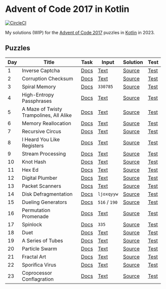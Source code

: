 # Advent of Code 2017 in Kotlin

[![CircleCI](https://dl.circleci.com/status-badge/img/gh/lakiboy/advent-of-code-2017-kotlin.svg?style=svg&circle-token=9f194f109015a0b0237e9ad54b647aff5532ea1a)](https://dl.circleci.com/status-badge/redirect/gh/lakiboy/advent-of-code-2017-kotlin/tree/main)

My solutions (WIP) for the [Advent of Code 2017](https://adventofcode.com/2017) puzzles
in [Kotlin](https://kotlinlang.org) in 2023.

## Puzzles

| Day | Title                                   | Task                                         | Input                                | Solution                                               | Test                                                     |
|-----|-----------------------------------------|----------------------------------------------|--------------------------------------|--------------------------------------------------------|----------------------------------------------------------|
| 1   | Inverse Captcha                         | [Docs](https://adventofcode.com/2017/day/1)  | [Text](src/main/resources/day01.txt) | [Source](src/main/kotlin/io/dmitrijs/aoc2017/Day01.kt) | [Test](src/test/kotlin/io/dmitrijs/aoc2017/Day01Test.kt) |
| 2   | Corruption Checksum                     | [Docs](https://adventofcode.com/2017/day/2)  | [Text](src/main/resources/day02.txt) | [Source](src/main/kotlin/io/dmitrijs/aoc2017/Day02.kt) | [Test](src/test/kotlin/io/dmitrijs/aoc2017/Day02Test.kt) |
| 3   | Spiral Memory                           | [Docs](https://adventofcode.com/2017/day/3)  | `330785`                             | [Source](src/main/kotlin/io/dmitrijs/aoc2017/Day03.kt) | [Test](src/test/kotlin/io/dmitrijs/aoc2017/Day03Test.kt) |
| 4   | High-Entropy Passphrases                | [Docs](https://adventofcode.com/2017/day/4)  | [Text](src/main/resources/day04.txt) | [Source](src/main/kotlin/io/dmitrijs/aoc2017/Day04.kt) | [Test](src/test/kotlin/io/dmitrijs/aoc2017/Day04Test.kt) |
| 5   | A Maze of Twisty Trampolines, All Alike | [Docs](https://adventofcode.com/2017/day/5)  | [Text](src/main/resources/day05.txt) | [Source](src/main/kotlin/io/dmitrijs/aoc2017/Day05.kt) | [Test](src/test/kotlin/io/dmitrijs/aoc2017/Day05Test.kt) |
| 6   | Memory Reallocation                     | [Docs](https://adventofcode.com/2017/day/6)  | [Text](src/main/resources/day06.txt) | [Source](src/main/kotlin/io/dmitrijs/aoc2017/Day06.kt) | [Test](src/test/kotlin/io/dmitrijs/aoc2017/Day06Test.kt) |
| 7   | Recursive Circus                        | [Docs](https://adventofcode.com/2017/day/7)  | [Text](src/main/resources/day07.txt) | [Source](src/main/kotlin/io/dmitrijs/aoc2017/Day07.kt) | [Test](src/test/kotlin/io/dmitrijs/aoc2017/Day07Test.kt) |
| 8   | I Heard You Like Registers              | [Docs](https://adventofcode.com/2017/day/8)  | [Text](src/main/resources/day08.txt) | [Source](src/main/kotlin/io/dmitrijs/aoc2017/Day08.kt) | [Test](src/test/kotlin/io/dmitrijs/aoc2017/Day08Test.kt) |
| 9   | Stream Processing                       | [Docs](https://adventofcode.com/2017/day/9)  | [Text](src/main/resources/day09.txt) | [Source](src/main/kotlin/io/dmitrijs/aoc2017/Day09.kt) | [Test](src/test/kotlin/io/dmitrijs/aoc2017/Day09Test.kt) |
| 10  | Knot Hash                               | [Docs](https://adventofcode.com/2017/day/10) | [Text](src/main/resources/day10.txt) | [Source](src/main/kotlin/io/dmitrijs/aoc2017/Day10.kt) | [Test](src/test/kotlin/io/dmitrijs/aoc2017/Day10Test.kt) |
| 11  | Hex Ed                                  | [Docs](https://adventofcode.com/2017/day/11) | [Text](src/main/resources/day11.txt) | [Source](src/main/kotlin/io/dmitrijs/aoc2017/Day11.kt) | [Test](src/test/kotlin/io/dmitrijs/aoc2017/Day11Test.kt) |
| 12  | Digital Plumber                         | [Docs](https://adventofcode.com/2017/day/12) | [Text](src/main/resources/day12.txt) | [Source](src/main/kotlin/io/dmitrijs/aoc2017/Day12.kt) | [Test](src/test/kotlin/io/dmitrijs/aoc2017/Day12Test.kt) |
| 13  | Packet Scanners                         | [Docs](https://adventofcode.com/2017/day/13) | [Text](src/main/resources/day13.txt) | [Source](src/main/kotlin/io/dmitrijs/aoc2017/Day13.kt) | [Test](src/test/kotlin/io/dmitrijs/aoc2017/Day13Test.kt) |
| 14  | Disk Defragmentation                    | [Docs](https://adventofcode.com/2017/day/14) | `ljoxqyyw`                           | [Source](src/main/kotlin/io/dmitrijs/aoc2017/Day14.kt) | [Test](src/test/kotlin/io/dmitrijs/aoc2017/Day14Test.kt) |
| 15  | Dueling Generators                      | [Docs](https://adventofcode.com/2017/day/15) | `516` / `190`                        | [Source](src/main/kotlin/io/dmitrijs/aoc2017/Day15.kt) | [Test](src/test/kotlin/io/dmitrijs/aoc2017/Day15Test.kt) |
| 16  | Permutation Promenade                   | [Docs](https://adventofcode.com/2017/day/16) | [Text](src/main/resources/day16.txt) | [Source](src/main/kotlin/io/dmitrijs/aoc2017/Day16.kt) | [Test](src/test/kotlin/io/dmitrijs/aoc2017/Day16Test.kt) |
| 17  | Spinlock                                | [Docs](https://adventofcode.com/2017/day/17) | `335`                                | [Source](src/main/kotlin/io/dmitrijs/aoc2017/Day17.kt) | [Test](src/test/kotlin/io/dmitrijs/aoc2017/Day17Test.kt) |
| 18  | Duet                                    | [Docs](https://adventofcode.com/2017/day/18) | [Text](src/main/resources/day18.txt) | [Source](src/main/kotlin/io/dmitrijs/aoc2017/Day18.kt) | [Test](src/test/kotlin/io/dmitrijs/aoc2017/Day18Test.kt) |
| 19  | A Series of Tubes                       | [Docs](https://adventofcode.com/2017/day/19) | [Text](src/main/resources/day19.txt) | [Source](src/main/kotlin/io/dmitrijs/aoc2017/Day19.kt) | [Test](src/test/kotlin/io/dmitrijs/aoc2017/Day19Test.kt) |
| 20  | Particle Swarm                          | [Docs](https://adventofcode.com/2017/day/20) | [Text](src/main/resources/day20.txt) | [Source](src/main/kotlin/io/dmitrijs/aoc2017/Day20.kt) | [Test](src/test/kotlin/io/dmitrijs/aoc2017/Day20Test.kt) |
| 21  | Fractal Art                             | [Docs](https://adventofcode.com/2017/day/21) | [Text](src/main/resources/day21.txt) | [Source](src/main/kotlin/io/dmitrijs/aoc2017/Day21.kt) | [Test](src/test/kotlin/io/dmitrijs/aoc2017/Day21Test.kt) |
| 22  | Sporifica Virus                         | [Docs](https://adventofcode.com/2017/day/22) | [Text](src/main/resources/day22.txt) | [Source](src/main/kotlin/io/dmitrijs/aoc2017/Day22.kt) | [Test](src/test/kotlin/io/dmitrijs/aoc2017/Day22Test.kt) |
| 23  | Coprocessor Conflagration               | [Docs](https://adventofcode.com/2017/day/23) | [Text](src/main/resources/day23.txt) | [Source](src/main/kotlin/io/dmitrijs/aoc2017/Day23.kt) | [Test](src/test/kotlin/io/dmitrijs/aoc2017/Day23Test.kt) |
